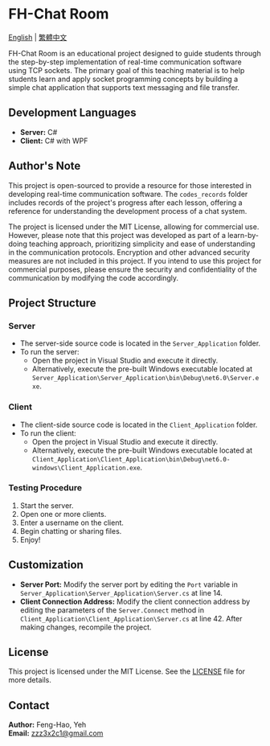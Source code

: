 # FH-Chat Room

[English](README.md) | [繁體中文](README.zh-TW.md)

FH-Chat Room is an educational project designed to guide students through the step-by-step implementation of real-time communication software using TCP sockets. The primary goal of this teaching material is to help students learn and apply socket programming concepts by building a simple chat application that supports text messaging and file transfer.

## Development Languages

- **Server:** C#
- **Client:** C# with WPF

## Author's Note

This project is open-sourced to provide a resource for those interested in developing real-time communication software. The `codes_records` folder includes records of the project's progress after each lesson, offering a reference for understanding the development process of a chat system.

The project is licensed under the MIT License, allowing for commercial use. However, please note that this project was developed as part of a learn-by-doing teaching approach, prioritizing simplicity and ease of understanding in the communication protocols. Encryption and other advanced security measures are not included in this project. If you intend to use this project for commercial purposes, please ensure the security and confidentiality of the communication by modifying the code accordingly.

## Project Structure

### Server
- The server-side source code is located in the `Server_Application` folder.
- To run the server:
  - Open the project in Visual Studio and execute it directly.
  - Alternatively, execute the pre-built Windows executable located at `Server_Application\Server_Application\bin\Debug\net6.0\Server.exe`.

### Client
- The client-side source code is located in the `Client_Application` folder.
- To run the client:
  - Open the project in Visual Studio and execute it directly.
  - Alternatively, execute the pre-built Windows executable located at `Client_Application\Client_Application\bin\Debug\net6.0-windows\Client_Application.exe`.

### Testing Procedure
1. Start the server.
2. Open one or more clients.
3. Enter a username on the client.
4. Begin chatting or sharing files.
5. Enjoy!

## Customization

- **Server Port:** Modify the server port by editing the `Port` variable in `Server_Application\Server_Application\Server.cs` at line 14.
- **Client Connection Address:** Modify the client connection address by editing the parameters of the `Server.Connect` method in `Client_Application\Client_Application\Server.cs` at line 42. After making changes, recompile the project.

## License

This project is licensed under the MIT License. See the [LICENSE](LICENSE) file for more details.

## Contact

**Author:** Feng-Hao, Yeh  
**Email:** zzz3x2c1@gmail.com
